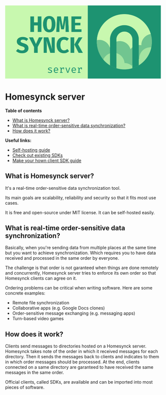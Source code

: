 ![thumbnail](./docs/res/homesynck.png)

# Homesynck server

**Table of contents**
- [What is Homesynck server?](#what-is-homesynck-server)
- [What is real-time order-sensitive data synchronization?](#what-is-real-time-order-sensitive-data-synchronization)
- [How does it work?](#how-does-it-work)

**Useful links:**
- [Self-hosting guide](./docs/self_host_guide.md)
- [Check out existing SDKs](https://homesynck.anicetnougaret.fr/)
- [Make your hown client SDK guide](docs/channels_docs.md)

## What is Homesynck server? 
It's a real-time order-sensitive data synchronization tool.

Its main goals are scalability, reliability and security so that it fits most use cases.

It is free and open-source under MIT license. It can be self-hosted easily.

## What is real-time order-sensitive data synchronization?
Basically, when you're sending data from multiple places at the same time but you want to achieve synchronization. Which requires you to have data received and processed in the same order by everyone.

The challenge is that order is not garanteed when things are done remotely and concurrently, Homesynck server tries to enforce its own order so that Homesynck clients can agree on it.

Ordering problems can be critical when writing software. Here are some concrete examples:

- Remote file synchronization
- Collaborative apps (e.g. Google Docs clones)
- Order-sensitive message exchanging (e.g. messaging apps)
- Turn-based video games

## How does it work?
Clients send messages to directories hosted on a Homesynck server. Homesynck takes note of the order in which it received messages for each directory. Then it sends the messages back to clients and indicates to them in which order messages should be processed. At the end, clients connected on a same directory are garanteed to have received the same messages in the same order.

Official clients, called SDKs, are available and can be imported into most pieces of software.